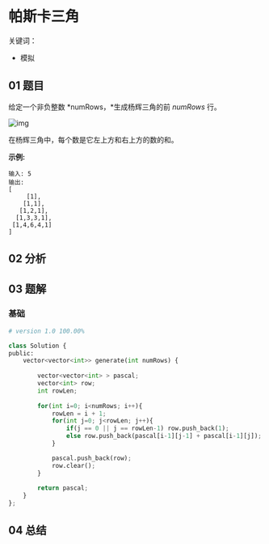# 帕斯卡三角

关键词：

- 模拟

## 01 题目

给定一个非负整数 *numRows，*生成杨辉三角的前 *numRows* 行。

![img](https://upload.wikimedia.org/wikipedia/commons/0/0d/PascalTriangleAnimated2.gif)

在杨辉三角中，每个数是它左上方和右上方的数的和。

**示例:**

```
输入: 5
输出:
[
     [1],
    [1,1],
   [1,2,1],
  [1,3,3,1],
 [1,4,6,4,1]
]
```

## 02 分析



## 03 题解

### 基础

```python
# version 1.0 100.00%

class Solution {
public:
    vector<vector<int>> generate(int numRows) {
        
        vector<vector<int> > pascal;
        vector<int> row;
        int rowLen;
        
        for(int i=0; i<numRows; i++){
            rowLen = i + 1;
            for(int j=0; j<rowLen; j++){
                if(j == 0 || j == rowLen-1) row.push_back(1);
                else row.push_back(pascal[i-1][j-1] + pascal[i-1][j]);
            }

            pascal.push_back(row);
            row.clear();
        }
        
        return pascal;
    }
};
```

## 04 总结


